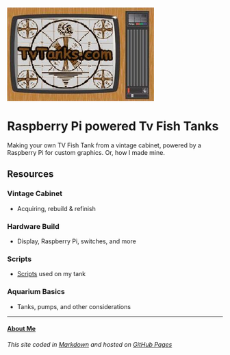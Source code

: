 ![TvTanks logo](/assets/images/tvtanktv.JPG)

# Raspberry Pi powered Tv Fish Tanks

Making your own TV Fish Tank from a vintage cabinet, powered by a Raspberry Pi for custom graphics. Or, how I made mine.

## Resources

### Vintage Cabinet

- Acquiring, rebuild & refinish

### Hardware Build

- Display, Raspberry Pi, switches, and more

### Scripts

- [Scripts](/scripts) used on my tank

### Aquarium Basics

- Tanks, pumps, and other considerations

---

#### [About Me](/about.md)

###### This site coded in [Markdown](https://github.com/martinvicknair/tvtanks.com) and hosted on [GitHub Pages](https://martinvicknair.github.io/tvtanks.com)
